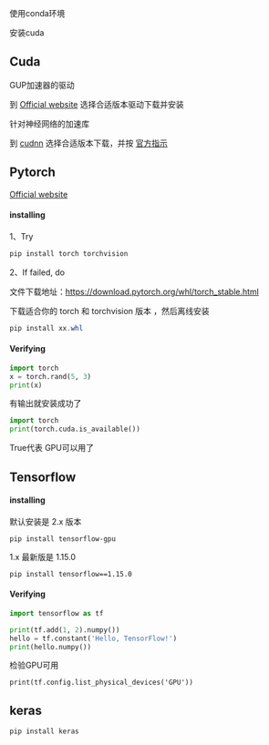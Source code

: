 使用conda环境



安装cuda







##  Cuda

GUP加速器的驱动

到 [Official website](https://developer.nvidia.com/cuda-downloads) 选择合适版本驱动下载并安装

针对神经网络的加速库

到 [cudnn](https://developer.nvidia.com/rdp/cudnn-download) 选择合适版本下载，并按 [官方指示](https://docs.nvidia.com/deeplearning/sdk/cudnn-install/index.html)



## Pytorch

[Official website](https://pytorch.org/get-started/locally/)

#### installing

1、Try

```powershell
pip install torch torchvision
```

2、If failed, do

文件下载地址：https://download.pytorch.org/whl/torch_stable.html

下载适合你的 torch 和 torchvision 版本 ，然后离线安装

```powershell
pip install xx.whl
```

#### Verifying

```python
import torch
x = torch.rand(5, 3)
print(x)
```

有输出就安装成功了

```python
import torch
print(torch.cuda.is_available())
```

True代表 GPU可以用了



## Tensorflow

#### installing

默认安装是 2.x 版本

```
pip install tensorflow-gpu
```
1.x 最新版是 1.15.0

```
pip install tensorflow==1.15.0
```

#### Verifying

```python
import tensorflow as tf

print(tf.add(1, 2).numpy())
hello = tf.constant('Hello, TensorFlow!')
print(hello.numpy())
```

检验GPU可用

```
print(tf.config.list_physical_devices('GPU'))
```



## keras

```
pip install keras
```

